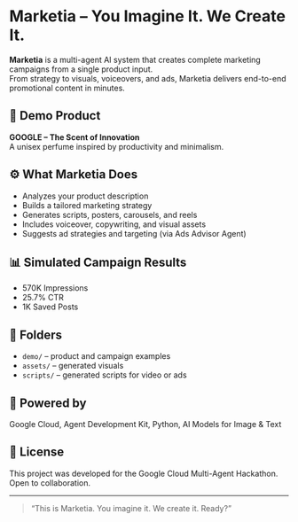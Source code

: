 # Marketia – You Imagine It. We Create It.

**Marketia** is a multi-agent AI system that creates complete marketing campaigns from a single product input.  
From strategy to visuals, voiceovers, and ads, Marketia delivers end-to-end promotional content in minutes.

## 🌟 Demo Product  
**GOOGLE – The Scent of Innovation**  
A unisex perfume inspired by productivity and minimalism.

## ⚙️ What Marketia Does  
- Analyzes your product description  
- Builds a tailored marketing strategy  
- Generates scripts, posters, carousels, and reels  
- Includes voiceover, copywriting, and visual assets  
- Suggests ad strategies and targeting (via Ads Advisor Agent)

## 📊 Simulated Campaign Results  
- 570K Impressions  
- 25.7% CTR  
- 1K Saved Posts

## 📁 Folders  
- `demo/` – product and campaign examples  
- `assets/` – generated visuals  
- `scripts/` – generated scripts for video or ads

## 🧠 Powered by  
Google Cloud, Agent Development Kit, Python, AI Models for Image & Text

## 📝 License  
This project was developed for the Google Cloud Multi-Agent Hackathon. Open to collaboration.

---

> “This is Marketia. You imagine it. We create it. Ready?”
